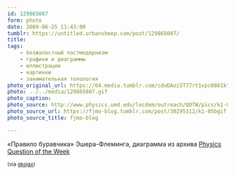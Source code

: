 ```yaml
---
id: 129865087
form: photo
date: 2009-06-25 11:43:00
tumblr: https://untitled.urbansheep.com/post/129865087/
title:
tags:
    - безжалостный постмодернизм
    - графики и диаграммы
    - иллюстрации
    - картинки
    - занимательная топология
photo_original_url: https://64.media.tumblr.com/cdvDAoiST77rt1xpc0861kta_500.gif
photo: ../../media/129865087.gif
photo_caption:
photo_source: http://www.physics.umd.edu/lecdem/outreach/QOTW/pics/k1-05b.gif
photo_source_url: https://fjmo-blog.tumblr.com/post/30295312/k1-05bgif
photo_source_title: fjmo-blog

---
```


<p>«Правило буравчика» Эшера-Флеминга, диаграмма из архива <a href="http://www.physics.umd.edu/lecdem/outreach/QOTW/qotwsubj.htm">Physics Question of the Week</a></p>

<p><small>(via <a href="http://gkojax.tumblr.com/post/128958992">gkojax</a>)</small></p>
